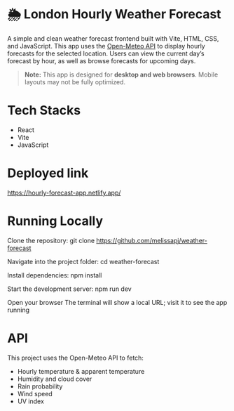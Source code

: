 # 🌦 London Hourly Weather Forecast

A simple and clean weather forecast frontend built with Vite, HTML, CSS, and JavaScript. This app uses the [Open-Meteo API](https://api.open-meteo.com/) to display hourly forecasts for the selected location. Users can view the current day’s forecast by hour, as well as browse forecasts for upcoming days.

> **Note:** This app is designed for **desktop and web browsers**. Mobile layouts may not be fully optimized.

# Tech Stacks
- React
- Vite
- JavaScript

# Deployed link

https://hourly-forecast-app.netlify.app/

# Running Locally

Clone the repository:
git clone https://github.com/melissapj/weather-forecast

Navigate into the project folder:
cd weather-forecast

Install dependencies:
npm install

Start the development server:
npm run dev

Open your browser The terminal will show a local URL; visit it to see the app running

# API

This project uses the Open-Meteo API to fetch:
- Hourly temperature & apparent temperature
- Humidity and cloud cover
- Rain probability
- Wind speed
- UV index
